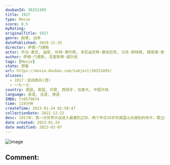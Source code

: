 ```yaml
---
doubanId: 30252495
title: 1917
type: Movie
score: 8.5
myRating: 
originalTitle: 1917
genre: 剧情, 战争
datePublished: 2019-12-25
director: 萨姆·门德斯
actor: 乔治·麦凯, 迪恩, 科林·费尔斯, 本尼迪克特·康伯巴奇, 马克·斯特朗, 理查德·麦登, 安德鲁·斯科特, 丹尼尔·梅斯, 阿德里安·斯卡伯勒, 约翰·霍林沃思, 克里斯·瓦利, 杰米·帕克, 罗伯特, 贾斯汀·爱德华兹, 理查德·麦凯布, 理查德·德姆西, 安森·布恩, 雅各布·詹姆斯·贝西克, 特蕾莎·马奥尼, 皮普·卡特, 保罗·廷托, 安迪·阿波罗, 约瑟夫·戴维斯, 比利·波斯特莱斯韦特, 加布里埃尔·阿库乌迪克, 斯派克·莱顿, 亚当·赫吉尔, 纳巴汉·里兹万, 克莱尔·迪比尔克, 乔纳·罗素, 迈克尔·吉普森, 格伦·霍威尔, undefined
author: 萨姆·门德斯, 克里斯蒂·威尔逊
tags: [Movie]
state: 想看
url: https://movie.douban.com/subject/30252495/
aliases:
  - 1917：逆战救兵(港)
  - 一九一七
country: 美国, 英国, 印度, 西班牙, 加拿大, 中国大陆
language: 英语, 法语, 德语
IMDb: tt8579674
time: 119分钟
createTime: 2023-01-24 01:58:47
collectionDate: 2021-12-22
desc: 1917年，第一次世界大战进入最激烈之际，两个年仅16岁的英国士兵接到的命令，需立即赶往死亡前线，向那里的将军传达一个“立刻停止进攻”讯息。时间只有八小时，武器弹药有限，无人知晓前方敌况：死亡寂静之...
date created: 2023-01-24
date modified: 2023-03-07
---
```


![image](p2587146023.jpg)

Comment:
---
